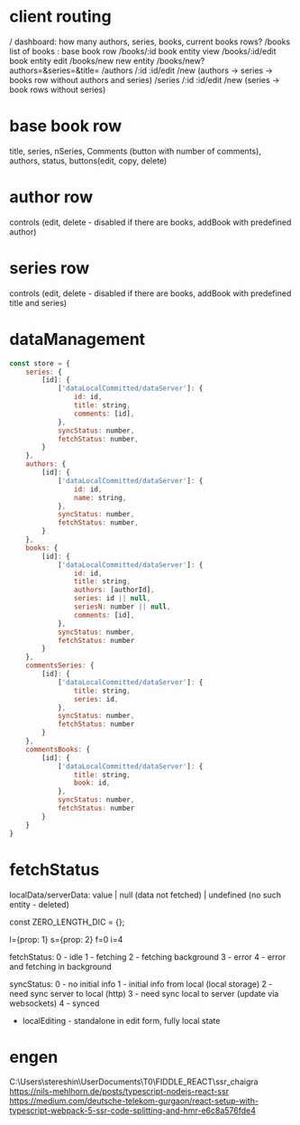 # client routing

/ dashboard: how many authors, series, books, current books rows?
/books list of books : base book row
/books/:id book entity view
/books/:id/edit book entity edit
/books/new new entity
/books/new?authors=&series=&title=
/authors /:id :id/edit /new (authors -> series -> books row without authors and series)
/series /:id :id/edit /new (series -> book rows without series)

# base book row

title, series, nSeries, Comments (button with number of comments), authors, status, buttons(edit, copy, delete)

# author row

controls (edit, delete - disabled if there are books, addBook with predefined author)

# series row

controls (edit, delete - disabled if there are books, addBook with predefined title and series)

# dataManagement

```js
const store = {
    series: {
        [id]: {
            ['dataLocalCommitted/dataServer']: {
                id: id,
                title: string,
                comments: [id],
            },
            syncStatus: number,
            fetchStatus: number,
        }
    },
    authors: {
        [id]: {
            ['dataLocalCommitted/dataServer']: {
                id: id,
                name: string,
            },
            syncStatus: number,
            fetchStatus: number,
        }
    },
    books: {
        [id]: {
            ['dataLocalCommitted/dataServer']: {
                id: id,
                title: string,
                authors: [authorId],
                series: id || null,
                seriesN: number || null,
                comments: [id],
            },
            syncStatus: number,
            fetchStatus: number
        }
    },
    commentsSeries: {
        [id]: {
            ['dataLocalCommitted/dataServer']: {
                title: string,
                series: id,
            },
            syncStatus: number,
            fetchStatus: number
        }
    },
    commentsBooks: {
        [id]: {
            ['dataLocalCommitted/dataServer']: {
                title: string,
                book: id,
            },
            syncStatus: number,
            fetchStatus: number
        }
    }
}

```

# fetchStatus

localData/serverData: value | null (data not fetched) | undefined (no such entity - deleted)

const ZERO_LENGTH_DIC = {};

l={prop: 1}
s={prop: 2}
f=0
i=4

fetchStatus:
0 - idle
1 - fetching
2 - fetching background
3 - error
4 - error and fetching in background

syncStatus:
0 - no initial info
1 - initial info from local (local storage)
2 - need sync server to local (http)
3 - need sync local to server (update via websockets)
4 - synced

- localEditing - standalone in edit form, fully local state



# engen
C:\Users\stereshin\UserDocuments\T0\FIDDLE_REACT\ssr_chaigra
https://nils-mehlhorn.de/posts/typescript-nodejs-react-ssr
https://medium.com/deutsche-telekom-gurgaon/react-setup-with-typescript-webpack-5-ssr-code-splitting-and-hmr-e6c8a576fde4

